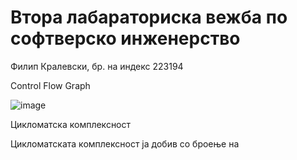 # Втора лабараториска вежба по софтверско инженерство
Филип Кралевски, бр. на индекс 223194

Control Flow Graph

![image](https://github.com/KFilip123/SI_2024_lab2_223194/assets/167019790/1fb13730-3b21-4a9a-a2db-78663577bb7e)

Цикломатска комплексност

Цикломатската комплексност ја добив со броење на 
